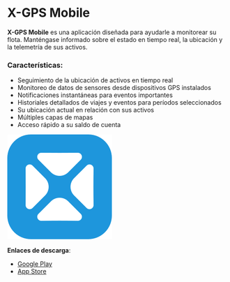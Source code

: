 # X-GPS Mobile

**X-GPS Mobile** es una aplicación diseñada para ayudarle a monitorear su flota. Manténgase informado sobre el estado en tiempo real, la ubicación y la telemetría de sus activos.

### **Características:**

* Seguimiento de la ubicación de activos en tiempo real
* Monitoreo de datos de sensores desde dispositivos GPS instalados
* Notificaciones instantáneas para eventos importantes
* Historiales detallados de viajes y eventos para períodos seleccionados
* Su ubicación actual en relación con sus activos
* Múltiples capas de mapas
* Acceso rápido a su saldo de cuenta

![Icono de X-GPS Mobile](../../../gua-del-usuario/aplicaciones-mviles-x-gps/attachments/34ef07e495aa400c8127181667eae813.svg)

**Enlaces de descarga**:

* [Google Play](https://play.google.com/store/apps/details?id=com.squaregps.xgps.mobile)
* [App Store](https://apps.apple.com/us/app/x-gps-mobile/id6739621705)
